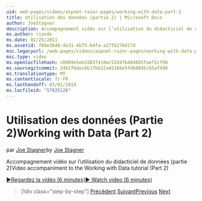 ```yaml
---
uid: web-pages/videos/aspnet-razor-pages/working-with-data-part-2
title: Utilisation des données (partie 2) | Microsoft Docs
author: JoeStagner
description: Accompagnement vidéo sur l’utilisation du didacticiel de données (partie 2)
ms.author: riande
ms.date: 02/25/2011
ms.assetid: f0de3048-de31-4b73-b4fa-a27f6276d17d
msc.legacyurl: /web-pages/videos/aspnet-razor-pages/working-with-data-part-2
msc.type: video
ms.openlocfilehash: c0969e5eb2d837410ec52d47b484685faef2cf98
ms.sourcegitcommit: 24b1f6decbb17bb22a45166e5fdb0845c65af498
ms.translationtype: MT
ms.contentlocale: fr-FR
ms.lasthandoff: 03/01/2019
ms.locfileid: "57025126"
---
```

<a name="working-with-data-part-2"></a><span data-ttu-id="bb611-103">Utilisation des données (Partie 2)</span><span class="sxs-lookup"><span data-stu-id="bb611-103">Working with Data (Part 2)</span></span>
====================
<span data-ttu-id="bb611-104">par [Joe Stagner](https://github.com/JoeStagner)</span><span class="sxs-lookup"><span data-stu-id="bb611-104">by [Joe Stagner](https://github.com/JoeStagner)</span></span>

<span data-ttu-id="bb611-105">Accompagnement vidéo sur l’utilisation du didacticiel de données (partie 2)</span><span class="sxs-lookup"><span data-stu-id="bb611-105">Video accompaniment to the Working with Data tutorial (Part 2)</span></span>

[<span data-ttu-id="bb611-106">&#9654;Regardez la vidéo (6 minutes)</span><span class="sxs-lookup"><span data-stu-id="bb611-106">&#9654; Watch video (6 minutes)</span></span>](https://channel9.msdn.com/Blogs/ASP-NET-Site-Videos/working-with-data-part-2)

> [!div class="step-by-step"]
> <span data-ttu-id="bb611-107">[Précédent](working-with-data-part-1.md)
> [Suivant](displaying-data-in-a-grid.md)</span><span class="sxs-lookup"><span data-stu-id="bb611-107">[Previous](working-with-data-part-1.md)
[Next](displaying-data-in-a-grid.md)</span></span>
